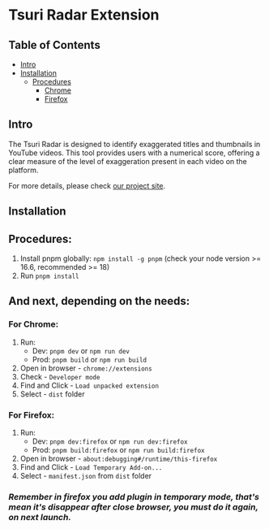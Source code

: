 # Tsuri Radar Extension

## Table of Contents

- [Intro](#intro)
- [Installation](#installation)
    - [Procedures](#procedures)
      - [Chrome](#chrome) 
      - [Firefox](#firefox) 

## Intro <a name="intro"></a>
The Tsuri Radar is designed to identify exaggerated titles and thumbnails in YouTube videos. This tool provides users with a numerical score, offering a clear measure of the level of exaggeration present in each video on the platform.

For more details, please check [our project site](https://topaz.dev/projects/bf8101e33d289fe6a9e9).

## Installation <a name="installation"></a>

## Procedures: <a name="procedures"></a>

1. Install pnpm globally: `npm install -g pnpm` (check your node version >= 16.6, recommended >= 18)
2. Run `pnpm install` 

## And next, depending on the needs:

### For Chrome: <a name="chrome"></a>

1. Run:
    - Dev: `pnpm dev` or `npm run dev`
    - Prod: `pnpm build` or `npm run build`
2. Open in browser - `chrome://extensions`
3. Check - `Developer mode`
4. Find and Click - `Load unpacked extension`
5. Select - `dist` folder

### For Firefox: <a name="firefox"></a>

1. Run:
    - Dev: `pnpm dev:firefox` or `npm run dev:firefox`
    - Prod: `pnpm build:firefox` or `npm run build:firefox`
2. Open in browser - `about:debugging#/runtime/this-firefox`
3. Find and Click - `Load Temporary Add-on...`
4. Select - `manifest.json` from `dist` folder

### <i>Remember in firefox you add plugin in temporary mode, that's mean it's disappear after close browser, you must do it again, on next launch.</i>
